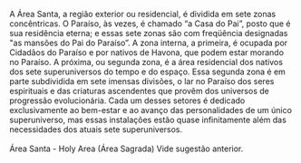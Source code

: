 ﻿A Área Santa, a região exterior ou residencial, é dividida em sete zonas concêntricas. O Paraíso, às vezes, é chamado “a Casa do Pai”, posto que é sua residência eterna; e essas sete zonas são com freqüência designadas "as mansões do Pai do Paraíso”. A zona interna, a primeira, é ocupada por Cidadãos do Paraíso e por nativos de Havona, que podem estar morando no Paraíso. A próxima, ou segunda zona, é a área residencial dos nativos dos sete superuniversos do tempo e do espaço. Essa segunda zona é em parte subdividida em sete imensas divisões, o lar no Paraíso dos seres espirituais e das criaturas ascendentes que provêm dos universos de progressão evolucionária. Cada um desses setores é dedicado exclusivamente ao bem-estar e ao avanço das personalidades de um único superuniverso, mas essas instalações estão quase infinitamente além das necessidades dos atuais sete superuniversos.<BR><BR>Área Santa - Holy Area (Área Sagrada) Vide sugestão anterior.